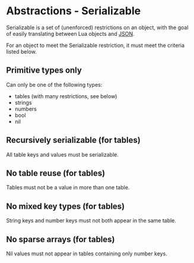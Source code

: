 # Abstractions - Serializable

Serializable is a set of (unenforced) restrictions on an object, with the goal of easily translating between Lua objects and [JSON](https://www.json.org/json-en.html).

For an object to meet the Serializable restriction, it must meet the criteria listed below.

## Primitive types only

Can only be one of the following types:

- tables (with many restrictions, see below)
- strings
- numbers
- bool
- nil

## Recursively serializable (for tables)

All table keys and values must be serializable.

## No table reuse (for tables)

Tables must not be a value in more than one table.

## No mixed key types (for tables)

String keys and number keys must not both appear in the same table.

## No sparse arrays (for tables)

Nil values must not appear in tables containing only number keys.

